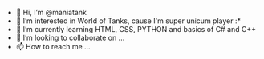 - 👋 Hi, I’m @maniatank
- 👀 I’m interested in World of Tanks, cause I'm super unicum player :*
- 🌱 I’m currently learning HTML, CSS, PYTHON and basics of C# and C++
- 💞️ I’m looking to collaborate on ...
- 📫 How to reach me ...

<!---
maniatank/maniatank is a ✨ special ✨ repository because its `README.md` (this file) appears on your GitHub profile.
You can click the Preview link to take a look at your changes.
--->
